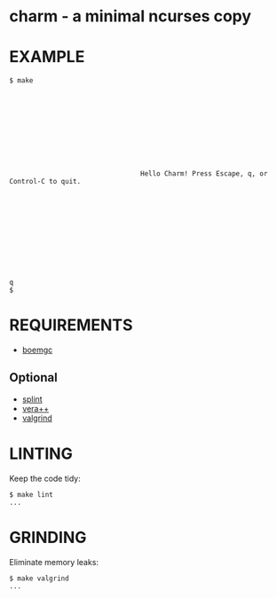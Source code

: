 # charm - a minimal ncurses copy

# EXAMPLE

    $ make











                                     Hello Charm! Press Escape, q, or Control-C to quit.












    q
    $

# REQUIREMENTS

* [boemgc](http://www.hpl.hp.com/personal/Hans_Boehm/gc/)

## Optional

* [splint](http://www.splint.org/)
* [vera++](https://bitbucket.org/verateam/vera/wiki/Home)
* [valgrind](http://www.valgrind.org/)

# LINTING

Keep the code tidy:

    $ make lint
    ...

# GRINDING

Eliminate memory leaks:

    $ make valgrind
    ...
